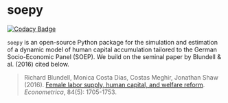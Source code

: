 # soepy

[![Codacy Badge](https://api.codacy.com/project/badge/Grade/83e26c41c5304bed9408b3393903a0c9)](https://app.codacy.com/app/SeBecker/soepy?utm_source=github.com&utm_medium=referral&utm_content=OpenSourceEconomics/soepy&utm_campaign=Badge_Grade_Dashboard)

``soepy`` is an open-source Python package for the simulation and estimation of a dynamic model of human capital accumulation tailored to the German Socio-Economic Panel (SOEP). We build on the seminal paper by Blundell & al. (2016) cited below.

> Richard Blundell, Monica Costa Dias, Costas Meghir, Jonathan Shaw (2016). [Female labor supply, human capital, and welfare reform](https://doi.org/10.3982/ECTA11576). *Econometrica*, 84(5): 1705-1753.

